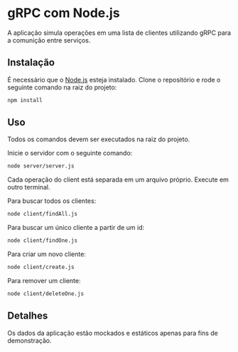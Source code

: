 # gRPC com Node.js

A aplicação simula operações em uma lista de clientes utilizando gRPC para a comunição entre serviços.

## Instalação

É necessário que o [Node.js](https://nodejs.org/) esteja instalado. Clone o repositório e rode o seguinte comando na raiz do projeto:

```bash
npm install
```

## Uso
Todos os comandos devem ser executados na raiz do projeto.

Inicie o servidor com o seguinte comando:

```bash
node server/server.js
```
Cada operação do client está separada em um arquivo próprio. Execute em outro terminal.

Para buscar todos os clientes:
```bash
node client/findAll.js
```
Para buscar um único cliente a partir de um id:

```bash
node client/findOne.js
```
Para criar um novo cliente:

```bash
node client/create.js
```
Para remover um cliente:
```bash
node client/deleteOne.js
```

## Detalhes

Os dados da aplicação estão mockados e estáticos apenas para fins de demonstração.
